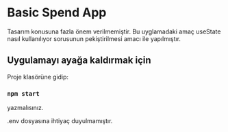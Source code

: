 # Basic Spend App

Tasarım konusuna fazla önem verilmemiştir. Bu uyglamadaki amaç useState nasıl kullanılıyor sorusunun pekiştirilmesi amacı ile yapılmıştır.

## Uygulamayı ayağa kaldırmak için

Proje klasörüne gidip:
### `npm start` 
yazmalısınız.

.env dosyasına ihtiyaç duyulmamıştır.